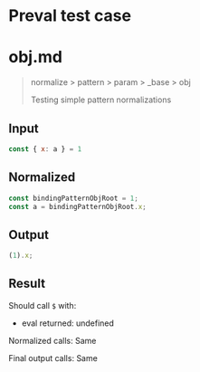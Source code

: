 # Preval test case

# obj.md

> normalize > pattern > param > _base > obj
>
> Testing simple pattern normalizations

## Input

`````js filename=intro
const { x: a } = 1
`````

## Normalized

`````js filename=intro
const bindingPatternObjRoot = 1;
const a = bindingPatternObjRoot.x;
`````

## Output

`````js filename=intro
(1).x;
`````

## Result

Should call `$` with:
 - eval returned: undefined

Normalized calls: Same

Final output calls: Same
